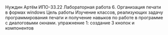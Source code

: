Нуждин Артём ИПО-33.22
Лабораторная работа 6. Организация печати в формах windows
Цель работы
Изучение классов, реализующих задачу программирования печати и
получение навыков по работе в программе с диалоговыми окнами.
упражнение 1:
создание 3 кнопок и компонентов
